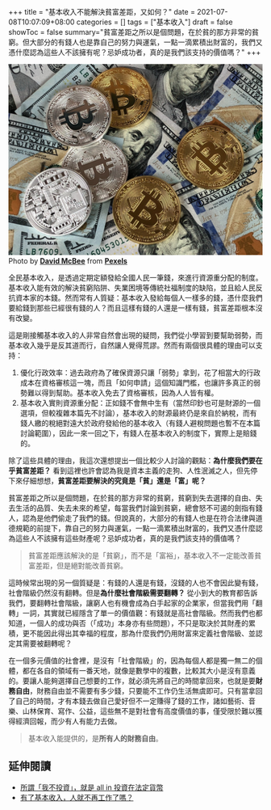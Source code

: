 +++
title = "基本收入不能解決貧富差距，又如何？"
date = 2021-07-08T10:07:09+08:00
categories = []
tags = ["基本收入"]
draft = false
showToc = false
summary="貧富差距之所以是個問題，在於貧的那方非常的貧窮。但大部分的有錢人也是靠自己的努力與運氣，一點一滴累積出財富的，我們又憑什麼認為這些人不該擁有呢？忌妒成功者，真的是我們該支持的價值嗎？"
+++

![](./cover.jpg)
Photo by **[David McBee](https://www.pexels.com/@davidmcbee?utm_content=attributionCopyText&utm_medium=referral&utm_source=pexels)** from **[Pexels](https://www.pexels.com/photo/round-silver-and-gold-coins-730564/?utm_content=attributionCopyText&utm_medium=referral&utm_source=pexels)**

全民基本收入，是透過定期定額發給全國人民一筆錢，來進行資源重分配的制度。基本收入能有效的解決貧窮陷阱、失業困境等傳統社福制度的缺陷，並且給人民反抗資本家的本錢。然而常有人質疑：基本收入發給每個人一樣多的錢，憑什麼我們要給錢到那些已經很有錢的人？而且這樣有錢的人還是一樣有錢，貧富差距根本沒有改變。

這是剛接觸基本收入的人非常自然會出現的疑問，我們從小學習到要幫助弱勢，而基本收入幾乎是反其道而行，自然讓人覺得荒謬。然而有兩個很具體的理由可以支持：

1. 優化行政效率：過去政府為了確保資源只讓「弱勢」拿到，花了相當大的行政成本在資格審核這一塊，而且「如何申請」這個知識門檻，也讓許多真正的弱勢難以得到幫助。基本收入免去了資格審核，因為人人皆有權。
2. 基本收入實則資源重分配：正如錢不會無中生有（當然印鈔也可是財源的一個選項，但較複雜本篇先不討論），基本收入的財源最終仍是來自於納稅，而有錢人繳的稅絕對遠大於政府發給他的基本收入（有錢人避稅問題也暫不在本篇討論範圍），因此一來一回之下，有錢人在基本收入的制度下，實際上是賠錢的。

除了這些具體的理由，我這次還想提出一個比較少人討論的觀點：**為什麼我們要在乎貧富差距？** 看到這裡也許會認為我是資本主義的走狗、人性泯滅之人，但先停下來仔細想想，**貧富差距要解決的究竟是「貧」還是「富」呢？**

貧富差距之所以是個問題，在於貧的那方非常的貧窮，貧窮到失去選擇的自由、失去生活的品質、失去未來的希望，每當我們討論到貧窮，總會怒不可遏的劍指有錢人，認為是他們偷走了我們的錢。但說真的，大部分的有錢人也是在符合法律與道德規範的前提下，靠自己的努力與運氣，一點一滴累積出財富的，我們又憑什麼認為這些人不該擁有這些財產呢？忌妒成功者，真的是我們該支持的價值嗎？

> 貧富差距應該解決的是「貧窮」，而不是「富裕」，基本收入不一定能改善貧富差距，但是絕對能改善貧窮。

這時候常出現的另一個質疑是：有錢的人還是有錢，沒錢的人也不會因此變有錢，社會階級仍然沒有翻轉。但是**為什麼社會階級需要翻轉？** 從小到大的教育都告訴我們，要翻轉社會階級，讓窮人也有機會成為白手起家的企業家，但當我們用「翻轉」一詞，其實就已經隱含了單一的價值觀：有錢就是高社會階級。然而我們也都知道，一個人的成功與否（「成功」本身亦有些問題），不只是取決於其財產的累積，更不能因此得出其幸福的程度，那為什麼我們仍用財富來定義社會階級、並認定其需要被翻轉呢？

在一個多元價值的社會裡，是沒有「社會階級」的，因為每個人都是獨一無二的個體，都在各自的領域有一番天地，就像是數學中的複數，比較其大小是沒有意義的。要讓人能夠選擇自己想要的工作，就必須先將自己的時間拿回來，也就是要**財務自由**，財務自由並不需要有多少錢，只要能不工作仍生活無虞即可。只有當拿回了自己的時間，才有本錢去做自己愛好但不一定賺得了錢的工作，諸如藝術、音樂、山林保育、寫作、公益，這些無不是對社會有高度價值的事，僅受限於難以獲得經濟回報，而少有人有能力去做。

> 基本收入能提供的，是**所有人的財務自由**。

## 延伸閱讀

* [所謂「我不投資」，就是 all in 投資在法定貨幣](https://ckxpress.com/i-dont-invest/)
* [有了基本收入，人就不再工作了嗎？](https://matters.news/@lincalvino/%E5%9F%BA%E6%9C%AC%E6%94%B6%E5%85%A5-%E6%9C%89%E4%BA%86%E5%9F%BA%E6%9C%AC%E6%94%B6%E5%85%A5-%E4%BA%BA%E5%B0%B1%E4%B8%8D%E5%86%8D%E5%B7%A5%E4%BD%9C%E4%BA%86%E5%97%8E-zdpuAwtu9rXxbTuyXVbGZxdE3wpKqnxLzjmBmSuxwkBBAcXqQ)

